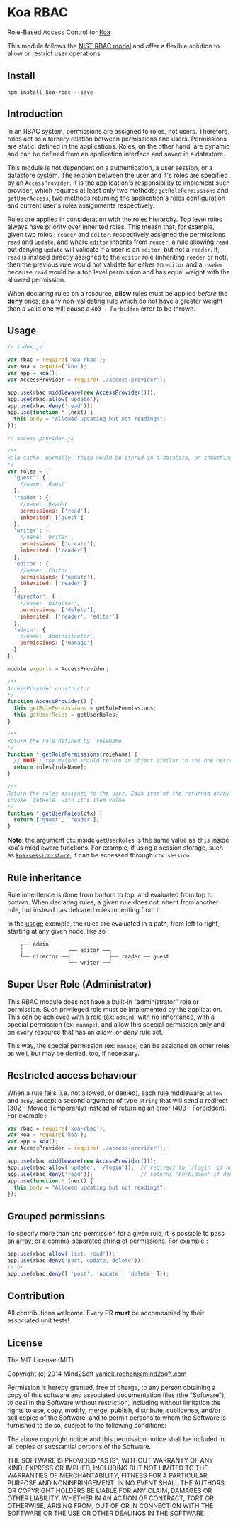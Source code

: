 # Koa RBAC

Role-Based Access Control for [Koa](https://github.com/koajs/koa)

This module follows the [NIST RBAC model](http://en.wikipedia.org/wiki/NIST_RBAC_model)
and offer a flexible solution to allow or restrict user operations.


## Install

```
npm install koa-rbac --save
```


## Introduction

In an RBAC system, permissions are assigned to roles, not users. Therefore, roles
act as a ternary relation between permissions and users. Permissions are static,
defined in the applications. Roles, on the other hand, are dynamic and can be
defined from an application interface and saved in a datastore.

This module is not dependent on a authentication, a user session, or a datastore
system. The relation between the user and it's roles are specified by an
`AccessProvider`. It is the application's responsibility to implement such provider,
which requires at least only two methods; `getRolePermissions` and `getUserAccess`,
two methods returning the application's roles configuration and current user's roles
assignments respectively.

Rules are applied in consideration with the roles hierarchy. Top level roles always
have priority over inherited roles. This measn that, for example, given two roles :
`reader` and `editor`, respectively assigned the permissions `read` and `update`, and
where `editor` inherits from `reader`, a rule allowing `read`, but denying `update`
will validate if a user is an `editor`, but not a `reader`. If, `read` is instead
directly assigned to the `editor` role (inheriting `reader` or not), then the previous
rule would not validate for either an `editor` and a `reader` because `read` would
be a top level permission and has equal weight with the allowed permission.

When declaring rules on a resource, **allow** rules must be applied *before* the **deny**
ones; as any non-validating rule which do not have a greater weight than a valid
one will cause a `403 - Forbidden` error to be thrown.


## Usage

```javascript
// index.js

var rbac = require('koa-rbac');
var koa = require('koa');
var app = koa();
var AccessProvider = require('./access-provider');

app.use(rbac.middleware(new AccessProvider()));
app.use(rbac.allow('update'));
app.use(rbac.deny('read'));
app.use(function * (next) {
  this.body = "Allowed updating but not reading!";
});
```

```javascript
// access-provider.js

/**
Role cache. Normally, these would be stored in a database, or something
*/
var roles = {
  'guest': {
    //name: 'Guest'
  },
  'reader': {
    //name: 'Reader',
    permissions: ['read'],
    inherited: ['guest']
  },
  'writer': {
    //name: 'Writer',
    permissions: ['create'],
    inherited: ['reader']
  },
  'editor': {
    //name: 'Editor',
    permissions: ['update'],
    inherited: ['reader']
  },
  'director': {
    //name: 'Director',
    permissions: ['delete'],
    inherited: ['reader', 'editor']
  },
  'admin': {
    //name: 'Administrator',
    permissions: ['manage']
  }
};

module.exports = AccessProvider;

/**
AccessProvider constructor
*/
function AccessProvider() {
  this.getRolePermissions = getRolePermissions;
  this.getUserRoles = getUserRoles;
}

/**
Return the role defined by `roleName`
*/
function * getRolePermissions(roleName) {
  // NOTE : the method should return an object similar to the one described here
  return roles[roleName];
}

/**
Return the roles assigned to the user. Each item of the returned array will
invoke `getRole` with it's item value
*/
function * getUserRoles(ctx) {
  return ['guest', 'reader'];
}
```

**Note**: the argument `ctx` inside `getUserRoles` is the same value as `this`
inside koa's middleware functions. For example, if using a session storage, such
as [`koa-session-store`](https://github.com/hiddentao/koa-session-store), it
can be accessed through `ctx.session`.


## Rule inheritance

Rule inheritence is done from bottom to top, and evaluated from top to bottom.
When declaring rules, a given rule does not inherit from another rule, but instead
has delcared rules inheriting from it.

In the [usage](#usage) example, the rules are evaluated in a path, from left
to right, starting at any given node, like so :

```
    ┌── admin
    ╎              ┌── editor ──┐
    └── director ──┤            ├── reader ── guest
                   └── writer ──┘
```


## Super User Role (Administrator)

This RBAC module does not have a built-in "administrator" role or permission. Such
privileged role must be implemented by the application. This can be achieved with
a role (ex: `admin`), with no inheritance, with a special permission (ex: `manage`),
and allow this special permission only and on every resource that has an *allow*`
or *deny* rule set.

This way, the special permission (ex: `manage`) can be assigned on other roles as
well, but may be denied, too, if necessary.


## Restricted access behaviour

When a rule fails (i.e. not allowed, or denied), each rule mddleware; `allow`
and `deny`, accept a second argument of type `string` that will send a redirect
(302 - Moved Temporarily) instead of returning an error (403 - Forbidden). For
example :

```javascript
var rbac = require('koa-rbac');
var koa = require('koa');
var app = koa();
var AccessProvider = require('./access-provider');

app.use(rbac.middleware(new AccessProvider()));
app.use(rbac.allow('update', '/login'));  // redirect to `/login` if not allowed
app.use(rbac.deny('read'));               // returns "Forbidden" if denied
app.use(function * (next) {
  this.body = "Allowed updating but not reading!";
});
```


## Grouped permissions

To specify more than one permission for a given rule, it is possible to pass an
array, or a comma-separated string of permissions. For example :

```javascript
app.use(rbac.allow('list, read'));
app.use(rbac.deny('post, update, delete'));
// or
app.use(rbac.deny([ 'post', 'update', 'delete' ]));
```


## Contribution

All contributions welcome! Every PR **must** be accompanied by their associated
unit tests!


## License

The MIT License (MIT)

Copyright (c) 2014 Mind2Soft <yanick.rochon@mind2soft.com>

Permission is hereby granted, free of charge, to any person obtaining a copy of
this software and associated documentation files (the "Software"), to deal in
the Software without restriction, including without limitation the rights to
use, copy, modify, merge, publish, distribute, sublicense, and/or sell copies of
the Software, and to permit persons to whom the Software is furnished to do so,
subject to the following conditions:

The above copyright notice and this permission notice shall be included in all
copies or substantial portions of the Software.

THE SOFTWARE IS PROVIDED "AS IS", WITHOUT WARRANTY OF ANY KIND, EXPRESS OR
IMPLIED, INCLUDING BUT NOT LIMITED TO THE WARRANTIES OF MERCHANTABILITY, FITNESS
FOR A PARTICULAR PURPOSE AND NONINFRINGEMENT. IN NO EVENT SHALL THE AUTHORS OR
COPYRIGHT HOLDERS BE LIABLE FOR ANY CLAIM, DAMAGES OR OTHER LIABILITY, WHETHER
IN AN ACTION OF CONTRACT, TORT OR OTHERWISE, ARISING FROM, OUT OF OR IN
CONNECTION WITH THE SOFTWARE OR THE USE OR OTHER DEALINGS IN THE SOFTWARE.
